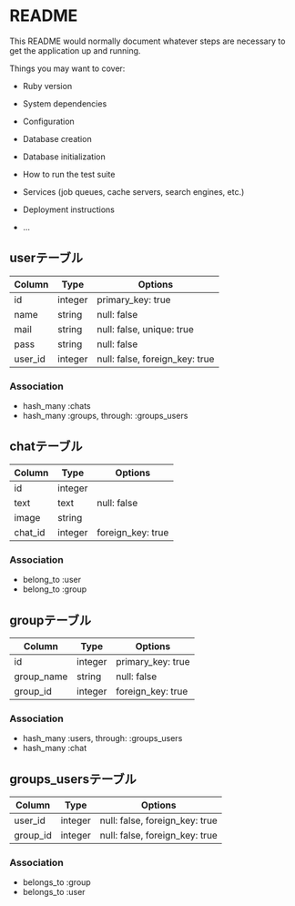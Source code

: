 # README

This README would normally document whatever steps are necessary to get the
application up and running.

Things you may want to cover:

* Ruby version

* System dependencies

* Configuration

* Database creation

* Database initialization

* How to run the test suite

* Services (job queues, cache servers, search engines, etc.)

* Deployment instructions

* ...

## userテーブル
|Column|Type|Options|
|------|----|-------|
|id|integer|primary_key: true|
|name|string|null: false|
|mail|string|null: false, unique: true|
|pass|string|null: false|
|user_id|integer|null: false, foreign_key: true|
### Association
- hash_many :chats
- hash_many :groups, through: :groups_users

## chatテーブル
|Column|Type|Options|
|------|----|-------|
|id|integer|
|text|text|null: false|
|image|string|
|chat_id|integer|foreign_key: true|
### Association
- belong_to :user
- belong_to :group

## groupテーブル
|Column|Type|Options|
|------|----|-------|
|id|integer|primary_key: true|
|group_name|string|null: false|
|group_id|integer|foreign_key: true|
### Association
- hash_many :users, through: :groups_users
- hash_many :chat

## groups_usersテーブル
|Column|Type|Options|
|------|----|-------|
|user_id|integer|null: false, foreign_key: true|
|group_id|integer|null: false, foreign_key: true|
### Association
- belongs_to :group
- belongs_to :user

